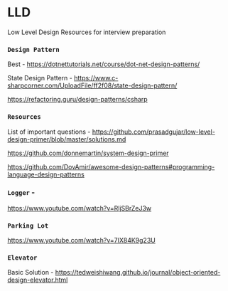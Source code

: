 # LLD
Low Level Design Resources for interview preparation

### `Design Pattern`

Best - https://dotnettutorials.net/course/dot-net-design-patterns/

State Design Pattern - https://www.c-sharpcorner.com/UploadFile/ff2f08/state-design-pattern/

https://refactoring.guru/design-patterns/csharp

### `Resources` 

List of important questions - https://github.com/prasadgujar/low-level-design-primer/blob/master/solutions.md

https://github.com/donnemartin/system-design-primer

https://github.com/DovAmir/awesome-design-patterns#programming-language-design-patterns


### `Logger` -

https://www.youtube.com/watch?v=RljSBrZeJ3w

### `Parking Lot`

https://www.youtube.com/watch?v=7IX84K9g23U


### `Elevator`

Basic Solution - https://tedweishiwang.github.io/journal/object-oriented-design-elevator.html 
